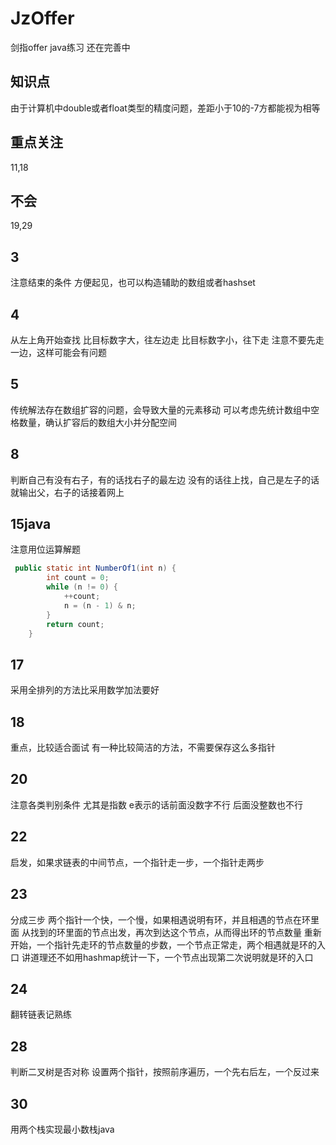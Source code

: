 # JzOffer
剑指offer java练习 还在完善中
## 知识点
由于计算机中double或者float类型的精度问题，差距小于10的-7方都能视为相等
## 重点关注
11,18
## 不会
19,29
## 3
注意结束的条件
方便起见，也可以构造辅助的数组或者hashset
## 4
从左上角开始查找
比目标数字大，往左边走
比目标数字小，往下走
注意不要先走一边，这样可能会有问题
## 5
传统解法存在数组扩容的问题，会导致大量的元素移动
可以考虑先统计数组中空格数量，确认扩容后的数组大小并分配空间
## 8
判断自己有没有右子，有的话找右子的最左边
没有的话往上找，自己是左子的话就输出父，右子的话接着网上
## 15java
注意用位运算解题
```java
 public static int NumberOf1(int n) {
        int count = 0;
        while (n != 0) {
            ++count;
            n = (n - 1) & n;
        }
        return count;
    }
```
## 17
采用全排列的方法比采用数学加法要好
## 18
重点，比较适合面试 有一种比较简洁的方法，不需要保存这么多指针
## 20
注意各类判别条件
尤其是指数
e表示的话前面没数字不行
后面没整数也不行
## 22
启发，如果求链表的中间节点，一个指针走一步，一个指针走两步
## 23
分成三步
两个指针一个快，一个慢，如果相遇说明有环，并且相遇的节点在环里面
从找到的环里面的节点出发，再次到达这个节点，从而得出环的节点数量
重新开始，一个指针先走环的节点数量的步数，一个节点正常走，两个相遇就是环的入口
讲道理还不如用hashmap统计一下，一个节点出现第二次说明就是环的入口
## 24
翻转链表记熟练
## 28
判断二叉树是否对称
设置两个指针，按照前序遍历，一个先右后左，一个反过来

## 30
用两个栈实现最小数栈java